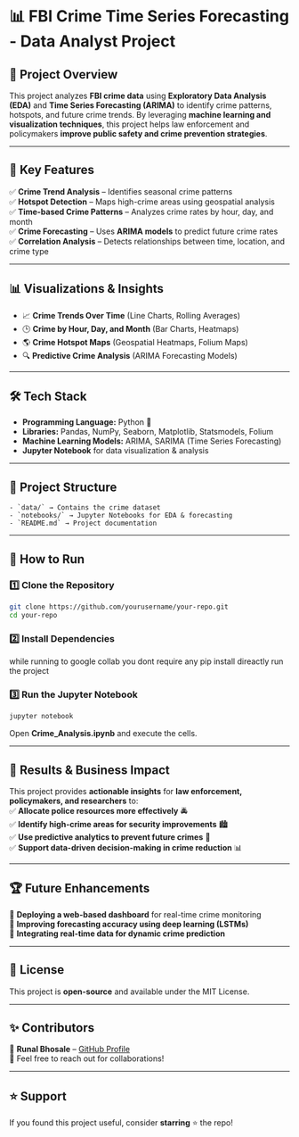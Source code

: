 
# 📊 FBI Crime Time Series Forecasting - Data Analyst Project

## 🚀 Project Overview  
This project analyzes **FBI crime data** using **Exploratory Data Analysis (EDA)** and **Time Series Forecasting (ARIMA)** to identify crime patterns, hotspots, and future crime trends. By leveraging **machine learning and visualization techniques**, this project helps law enforcement and policymakers **improve public safety and crime prevention strategies**.  

---

## 📌 Key Features  
✅ **Crime Trend Analysis** – Identifies seasonal crime patterns  
✅ **Hotspot Detection** – Maps high-crime areas using geospatial analysis  
✅ **Time-based Crime Patterns** – Analyzes crime rates by hour, day, and month  
✅ **Crime Forecasting** – Uses **ARIMA models** to predict future crime rates  
✅ **Correlation Analysis** – Detects relationships between time, location, and crime type  

---

## 📊 Visualizations & Insights  
- 📈 **Crime Trends Over Time** (Line Charts, Rolling Averages)  
- 🕒 **Crime by Hour, Day, and Month** (Bar Charts, Heatmaps)  
- 🌎 **Crime Hotspot Maps** (Geospatial Heatmaps, Folium Maps)  
- 🔍 **Predictive Crime Analysis** (ARIMA Forecasting Models)  

---

## 🛠 Tech Stack  
- **Programming Language:** Python 🐍  
- **Libraries:** Pandas, NumPy, Seaborn, Matplotlib, Statsmodels, Folium  
- **Machine Learning Models:** ARIMA, SARIMA (Time Series Forecasting)  
- **Jupyter Notebook** for data visualization & analysis  

---

## 📂 Project Structure  
```
- `data/` → Contains the crime dataset  
- `notebooks/` → Jupyter Notebooks for EDA & forecasting
- `README.md` → Project documentation  
```

---

## 🚀 How to Run  

### 1️⃣ Clone the Repository  
```bash
git clone https://github.com/yourusername/your-repo.git
cd your-repo
```

### 2️⃣ Install Dependencies 
while running to google collab you dont require any pip install direactly run the project

### 3️⃣ Run the Jupyter Notebook  
```bash
jupyter notebook
```
Open **Crime_Analysis.ipynb** and execute the cells.

---

## 📌 Results & Business Impact  
This project provides **actionable insights** for **law enforcement, policymakers, and researchers** to:  
✅ **Allocate police resources more effectively** 🚔  
✅ **Identify high-crime areas for security improvements** 🏙  
✅ **Use predictive analytics to prevent future crimes** 🔮  
✅ **Support data-driven decision-making in crime reduction** 📊  

---

## 🏆 Future Enhancements  
🔹 **Deploying a web-based dashboard** for real-time crime monitoring  
🔹 **Improving forecasting accuracy using deep learning (LSTMs)**  
🔹 **Integrating real-time data for dynamic crime prediction**  

---

## 📜 License  
This project is **open-source** and available under the MIT License.

---

## ✨ Contributors  
👤 **Runal Bhosale** – [GitHub Profile](https://github.com/Runal21/)  
📩 Feel free to reach out for collaborations!

---

## ⭐ Support  
If you found this project useful, consider **starring** ⭐ the repo! 
